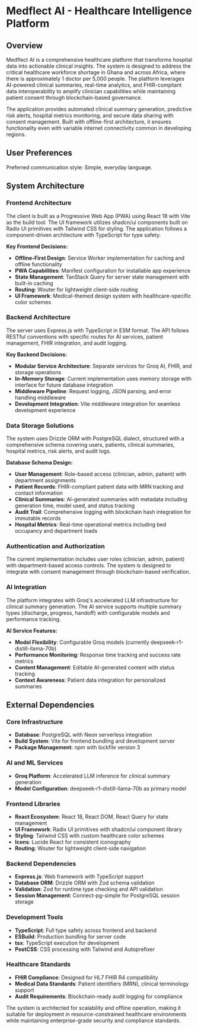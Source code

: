 # Medflect AI - Healthcare Intelligence Platform

## Overview

Medflect AI is a comprehensive healthcare platform that transforms hospital data into actionable clinical insights. The system is designed to address the critical healthcare workforce shortage in Ghana and across Africa, where there is approximately 1 doctor per 5,000 people. The platform leverages AI-powered clinical summaries, real-time analytics, and FHIR-compliant data interoperability to amplify clinician capabilities while maintaining patient consent through blockchain-based governance.

The application provides automated clinical summary generation, predictive risk alerts, hospital metrics monitoring, and secure data sharing with consent management. Built with offline-first architecture, it ensures functionality even with variable internet connectivity common in developing regions.

## User Preferences

Preferred communication style: Simple, everyday language.

## System Architecture

### Frontend Architecture
The client is built as a Progressive Web App (PWA) using React 18 with Vite as the build tool. The UI framework utilizes shadcn/ui components built on Radix UI primitives with Tailwind CSS for styling. The application follows a component-driven architecture with TypeScript for type safety.

**Key Frontend Decisions:**
- **Offline-First Design**: Service Worker implementation for caching and offline functionality
- **PWA Capabilities**: Manifest configuration for installable app experience
- **State Management**: TanStack Query for server state management with built-in caching
- **Routing**: Wouter for lightweight client-side routing
- **UI Framework**: Medical-themed design system with healthcare-specific color schemes

### Backend Architecture
The server uses Express.js with TypeScript in ESM format. The API follows RESTful conventions with specific routes for AI services, patient management, FHIR integration, and audit logging.

**Key Backend Decisions:**
- **Modular Service Architecture**: Separate services for Groq AI, FHIR, and storage operations
- **In-Memory Storage**: Current implementation uses memory storage with interface for future database integration
- **Middleware Pipeline**: Request logging, JSON parsing, and error handling middleware
- **Development Integration**: Vite middleware integration for seamless development experience

### Data Storage Solutions
The system uses Drizzle ORM with PostgreSQL dialect, structured with a comprehensive schema covering users, patients, clinical summaries, hospital metrics, risk alerts, and audit logs.

**Database Schema Design:**
- **User Management**: Role-based access (clinician, admin, patient) with department assignments
- **Patient Records**: FHIR-compliant patient data with MRN tracking and contact information
- **Clinical Summaries**: AI-generated summaries with metadata including generation time, model used, and status tracking
- **Audit Trail**: Comprehensive logging with blockchain hash integration for immutable records
- **Hospital Metrics**: Real-time operational metrics including bed occupancy and department loads

### Authentication and Authorization
The current implementation includes user roles (clinician, admin, patient) with department-based access controls. The system is designed to integrate with consent management through blockchain-based verification.

### AI Integration
The platform integrates with Groq's accelerated LLM infrastructure for clinical summary generation. The AI service supports multiple summary types (discharge, progress, handoff) with configurable models and performance tracking.

**AI Service Features:**
- **Model Flexibility**: Configurable Groq models (currently deepseek-r1-distill-llama-70b)
- **Performance Monitoring**: Response time tracking and success rate metrics
- **Content Management**: Editable AI-generated content with status tracking
- **Context Awareness**: Patient data integration for personalized summaries

## External Dependencies

### Core Infrastructure
- **Database**: PostgreSQL with Neon serverless integration
- **Build System**: Vite for frontend bundling and development server
- **Package Management**: npm with lockfile version 3

### AI and ML Services
- **Groq Platform**: Accelerated LLM inference for clinical summary generation
- **Model Configuration**: deepseek-r1-distill-llama-70b as primary model

### Frontend Libraries
- **React Ecosystem**: React 18, React DOM, React Query for state management
- **UI Framework**: Radix UI primitives with shadcn/ui component library
- **Styling**: Tailwind CSS with custom healthcare color schemes
- **Icons**: Lucide React for consistent iconography
- **Routing**: Wouter for lightweight client-side navigation

### Backend Dependencies
- **Express.js**: Web framework with TypeScript support
- **Database ORM**: Drizzle ORM with Zod schema validation
- **Validation**: Zod for runtime type checking and API validation
- **Session Management**: Connect-pg-simple for PostgreSQL session storage

### Development Tools
- **TypeScript**: Full type safety across frontend and backend
- **ESBuild**: Production bundling for server code
- **tsx**: TypeScript execution for development
- **PostCSS**: CSS processing with Tailwind and Autoprefixer

### Healthcare Standards
- **FHIR Compliance**: Designed for HL7 FHIR R4 compatibility
- **Medical Data Standards**: Patient identifiers (MRN), clinical terminology support
- **Audit Requirements**: Blockchain-ready audit logging for compliance

The system is architected for scalability and offline operation, making it suitable for deployment in resource-constrained healthcare environments while maintaining enterprise-grade security and compliance standards.